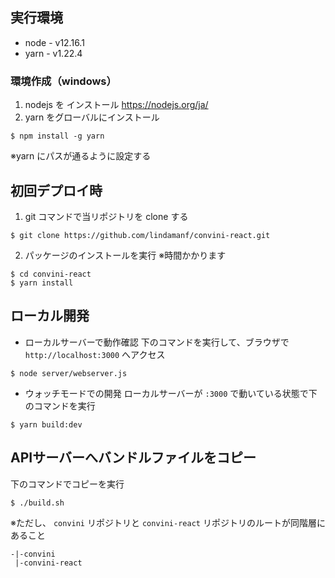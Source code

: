 ## 実行環境
* node - v12.16.1
* yarn - v1.22.4

### 環境作成（windows）
1. nodejs を インストール
https://nodejs.org/ja/
2. yarn をグローバルにインストール
```
$ npm install -g yarn
```
※yarn にパスが通るように設定する

## 初回デプロイ時
1. git コマンドで当リポジトリを clone する
```
$ git clone https://github.com/lindamanf/convini-react.git
```
2. パッケージのインストールを実行
※時間かかります
```
$ cd convini-react
$ yarn install
```

## ローカル開発
* ローカルサーバーで動作確認
下のコマンドを実行して、ブラウザで `http://localhost:3000` へアクセス
```
$ node server/webserver.js
```
* ウォッチモードでの開発
ローカルサーバーが `:3000` で動いている状態で下のコマンドを実行
```
$ yarn build:dev
```

## APIサーバーへバンドルファイルをコピー
下のコマンドでコピーを実行
```
$ ./build.sh
```
※ただし、 `convini` リポジトリと `convini-react` リポジトリのルートが同階層にあること
```
-|-convini
 |-convini-react
```
